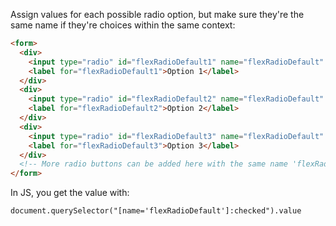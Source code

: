 Assign values for each possible radio option, but make sure they're the same name if they're choices within the same context:
```html
<form>
  <div>
    <input type="radio" id="flexRadioDefault1" name="flexRadioDefault" value="Option1">
    <label for="flexRadioDefault1">Option 1</label>
  </div>
  <div>
    <input type="radio" id="flexRadioDefault2" name="flexRadioDefault" value="Option2">
    <label for="flexRadioDefault2">Option 2</label>
  </div>
  <div>
    <input type="radio" id="flexRadioDefault3" name="flexRadioDefault" value="Option3">
    <label for="flexRadioDefault3">Option 3</label>
  </div>
  <!-- More radio buttons can be added here with the same name 'flexRadioDefault' -->
</form>

```


In JS, you get the value with:
```
document.querySelector("[name='flexRadioDefault']:checked").value
```